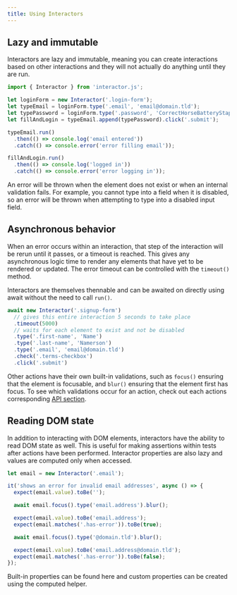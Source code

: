 ```yaml
---
title: Using Interactors
---
```


## Lazy and immutable

Interactors are lazy and immutable, meaning you can create interactions based on
other interactions and they will not actually do anything until they are run.

``` javascript
import { Interactor } from 'interactor.js';

let loginForm = new Interactor('.login-form');
let typeEmail = loginForm.type('.email', 'email@domain.tld');
let typePassword = loginForm.type('.password', 'CorrectHorseBatteryStaple');
let fillAndLogin = typeEmail.append(typePassword).click('.submit');

typeEmail.run()
  .then(() => console.log('email entered'))
  .catch(() => console.error('error filling email'));

fillAndLogin.run()
  .then(() => console.log('logged in'))
  .catch(() => console.error('error logging in'));
```

An error will be thrown when the element does not exist or when an internal
validation fails. For example, you cannot type into a field when it is disabled,
so an error will be thrown when attempting to type into a disabled input field.

## Asynchronous behavior

When an error occurs within an interaction, that step of the interaction will be
rerun until it passes, or a timeout is reached. This gives any asynchronous
logic time to render any elements that have yet to be rendered or updated. The
error timeout can be controlled with the `timeout()` method.

<!-- hint: info -->
Interactors are themselves thennable and can be awaited on directly using await
without the need to call `run()`.
<!-- endhint -->

``` javascript
await new Interactor('.signup-form')
  // gives this entire interaction 5 seconds to take place
  .timeout(5000)
  // waits for each element to exist and not be disabled
  .type('.first-name', 'Name')
  .type('.last-name', 'Namerson')
  .type('.email', 'email@domain.tld')
  .check('.terms-checkbox')
  .click('.submit')
```

Other actions have their own built-in validations, such as `focus()` ensuring
that the element is focusable, and `blur()` ensuring that the element first has
focus. To see which validations occur for an action, check out each actions
corresponding [API section](/actions).

## Reading DOM state

In addition to interacting with DOM elements, interactors have the ability to
read DOM state as well. This is useful for making assertions within tests after
actions have been performed. Interactor properties are also lazy and values are
computed only when accessed.

``` javascript
let email = new Interactor('.email');

it('shows an error for invalid email addresses', async () => {
  expect(email.value).toBe('');

  await email.focus().type('email.address').blur();

  expect(email.value).toBe('email.address');
  expect(email.matches('.has-error')).toBe(true);

  await email.focus().type('@domain.tld').blur();

  expect(email.value).toBe('email.address@domain.tld');
  expect(email.matches('.has-error')).toBe(false);
});
```

Built-in properties can be found here and custom properties can be created using
the computed helper.
